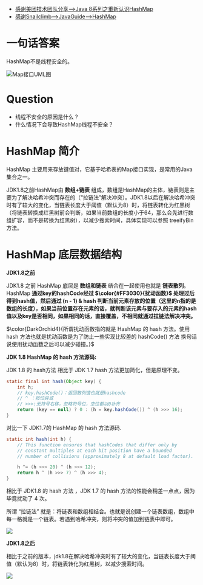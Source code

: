 * <a href="https://zhuanlan.zhihu.com/p/21673805">感谢美团技术团队分享-->Java 8系列之重新认识HashMap</a>
* <a href="https://github.com/Snailclimb/JavaGuide/blob/master/docs/java/collection/HashMap.md">感谢Snailclimb-->JavaGuide-->HashMap</a>

一句话答案
====

HashMap不是线程安全的。

![Map接口UML图](https://github.com/DemoTransfer/demotransfer/blob/master/java/interview/picture/Map%E6%8E%A5%E5%8F%A3UML%E5%9B%BE.png)

Question
====
* 线程不安全的原因是什么？
* 什么情况下会导致HashMap线程不安全？


HashMap 简介
====

HashMap 主要用来存放键值对，它基于哈希表的Map接口实现，是常用的Java集合之一。

JDK1.8之前HashMap由 **数组+链表** 组成，数组是HashMap的主体，链表则是主要为了解决哈希冲突而存在的（“拉链法”解决冲突）。JDK1.8以后在解决哈希冲突时有了较大的变化，当链表长度大于阈值（默认为8）时，将链表转化为红黑树（将链表转换成红黑树前会判断，如果当前数组的长度小于64，那么会先进行数组扩容，而不是转换为红黑树），以减少搜索时间，具体实现可以参照 treeifyBin 方法。


HashMap 底层数据结构
====


**JDK1.8之前**

JDK1.8 之前 HashMap 底层是 **数组和链表** 结合在一起使用也就是 **链表散列**。HashMap **通过key的hashCode经过 $\color{#FF3030}{扰动函数}$ 处理过后得到hash值，然后通过 (n - 1) & hash 判断当前元素存放的位置（这里的n指的是数组的长度），如果当前位置存在元素的话，就判断该元素与要存入的元素的hash值以及key是否相同，如果相同的话，直接覆盖，不相同就通过拉链法解决冲突。**

$\color{DarkOrchid4}{所谓扰动函数指的就是 HashMap 的 hash 方法。使用 hash 方法也就是扰动函数是为了防止一些实现比较差的 hashCode() 方法 换句话说使用扰动函数之后可以减少碰撞。}$

**JDK 1.8 HashMap 的 hash 方法源码:**

JDK 1.8 的 hash方法 相比于 JDK 1.7 hash 方法更加简化，但是原理不变。

```java
static final int hash(Object key) {
    int h;
    // key.hashCode()：返回散列值也就是hashcode
    // ^ ：按位异或
    // >>>:无符号右移，忽略符号位，空位都以0补齐
    return (key == null) ? 0 : (h = key.hashCode()) ^ (h >>> 16);
}
```

对比一下 JDK1.7的 HashMap 的 hash 方法源码.

```java
static int hash(int h) {
    // This function ensures that hashCodes that differ only by
    // constant multiples at each bit position have a bounded
    // number of collisions (approximately 8 at default load factor).

    h ^= (h >>> 20) ^ (h >>> 12);
    return h ^ (h >>> 7) ^ (h >>> 4);
}
```

相比于 JDK1.8 的 hash 方法 ，JDK 1.7 的 hash 方法的性能会稍差一点点，因为毕竟扰动了 4 次。

所谓 “拉链法” 就是：将链表和数组相结合。也就是说创建一个链表数组，数组中每一格就是一个链表。若遇到哈希冲突，则将冲突的值加到链表中即可。

![](https://github.com/DemoTransfer/demotransfer/blob/master/java/interview/picture/HashMap_1.png)

**JDK1.8之后**

相比于之前的版本，jdk1.8在解决哈希冲突时有了较大的变化，当链表长度大于阈值（默认为8）时，将链表转化为红黑树，以减少搜索时间。

![](https://github.com/DemoTransfer/demotransfer/blob/master/java/interview/picture/HashMap_2.jpg)


